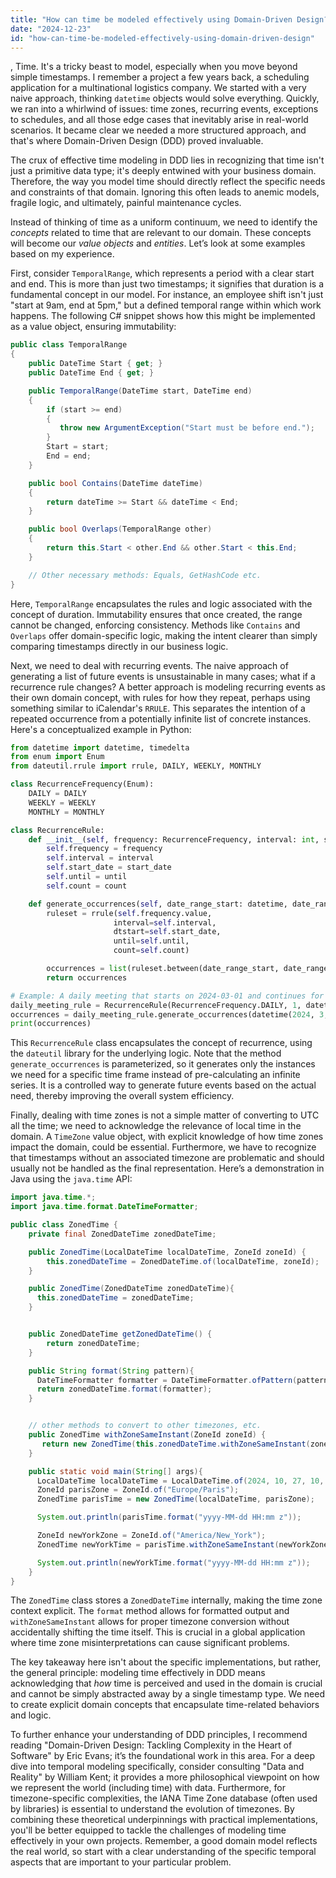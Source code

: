 ```yaml
---
title: "How can time be modeled effectively using Domain-Driven Design?"
date: "2024-12-23"
id: "how-can-time-be-modeled-effectively-using-domain-driven-design"
---
```


,  Time. It's a tricky beast to model, especially when you move beyond simple timestamps. I remember a project a few years back, a scheduling application for a multinational logistics company. We started with a very naive approach, thinking `datetime` objects would solve everything. Quickly, we ran into a whirlwind of issues: time zones, recurring events, exceptions to schedules, and all those edge cases that inevitably arise in real-world scenarios. It became clear we needed a more structured approach, and that's where Domain-Driven Design (DDD) proved invaluable.

The crux of effective time modeling in DDD lies in recognizing that time isn't just a primitive data type; it's deeply entwined with your business domain. Therefore, the way you model time should directly reflect the specific needs and constraints of that domain. Ignoring this often leads to anemic models, fragile logic, and ultimately, painful maintenance cycles.

Instead of thinking of time as a uniform continuum, we need to identify the *concepts* related to time that are relevant to our domain. These concepts will become our *value objects* and *entities*. Let’s look at some examples based on my experience.

First, consider `TemporalRange`, which represents a period with a clear start and end. This is more than just two timestamps; it signifies that duration is a fundamental concept in our model. For instance, an employee shift isn't just "start at 9am, end at 5pm," but a defined temporal range within which work happens. The following C# snippet shows how this might be implemented as a value object, ensuring immutability:

```csharp
public class TemporalRange
{
    public DateTime Start { get; }
    public DateTime End { get; }

    public TemporalRange(DateTime start, DateTime end)
    {
        if (start >= end)
        {
           throw new ArgumentException("Start must be before end.");
        }
        Start = start;
        End = end;
    }

    public bool Contains(DateTime dateTime)
    {
        return dateTime >= Start && dateTime < End;
    }

    public bool Overlaps(TemporalRange other)
    {
        return this.Start < other.End && other.Start < this.End;
    }

    // Other necessary methods: Equals, GetHashCode etc.
}
```

Here, `TemporalRange` encapsulates the rules and logic associated with the concept of duration. Immutability ensures that once created, the range cannot be changed, enforcing consistency. Methods like `Contains` and `Overlaps` offer domain-specific logic, making the intent clearer than simply comparing timestamps directly in our business logic.

Next, we need to deal with recurring events. The naive approach of generating a list of future events is unsustainable in many cases; what if a recurrence rule changes? A better approach is modeling recurring events as their own domain concept, with rules for how they repeat, perhaps using something similar to iCalendar's `RRULE`. This separates the intention of a repeated occurrence from a potentially infinite list of concrete instances. Here's a conceptualized example in Python:

```python
from datetime import datetime, timedelta
from enum import Enum
from dateutil.rrule import rrule, DAILY, WEEKLY, MONTHLY

class RecurrenceFrequency(Enum):
    DAILY = DAILY
    WEEKLY = WEEKLY
    MONTHLY = MONTHLY

class RecurrenceRule:
    def __init__(self, frequency: RecurrenceFrequency, interval: int, start_date: datetime, until: datetime = None, count: int = None):
        self.frequency = frequency
        self.interval = interval
        self.start_date = start_date
        self.until = until
        self.count = count

    def generate_occurrences(self, date_range_start: datetime, date_range_end: datetime) -> list[datetime]:
        ruleset = rrule(self.frequency.value,
                       interval=self.interval,
                       dtstart=self.start_date,
                       until=self.until,
                       count=self.count)

        occurrences = list(ruleset.between(date_range_start, date_range_end))
        return occurrences

# Example: A daily meeting that starts on 2024-03-01 and continues for 10 days
daily_meeting_rule = RecurrenceRule(RecurrenceFrequency.DAILY, 1, datetime(2024, 3, 1), count=10)
occurrences = daily_meeting_rule.generate_occurrences(datetime(2024, 3, 1), datetime(2024, 3, 15))
print(occurrences)
```

This `RecurrenceRule` class encapsulates the concept of recurrence, using the `dateutil` library for the underlying logic. Note that the method `generate_occurrences` is parameterized, so it generates only the instances we need for a specific time frame instead of pre-calculating an infinite series. It is a controlled way to generate future events based on the actual need, thereby improving the overall system efficiency.

Finally, dealing with time zones is not a simple matter of converting to UTC all the time; we need to acknowledge the relevance of local time in the domain. A `TimeZone` value object, with explicit knowledge of how time zones impact the domain, could be essential. Furthermore, we have to recognize that timestamps without an associated timezone are problematic and should usually not be handled as the final representation. Here’s a demonstration in Java using the `java.time` API:

```java
import java.time.*;
import java.time.format.DateTimeFormatter;

public class ZonedTime {
    private final ZonedDateTime zonedDateTime;

    public ZonedTime(LocalDateTime localDateTime, ZoneId zoneId) {
        this.zonedDateTime = ZonedDateTime.of(localDateTime, zoneId);
    }

    public ZonedTime(ZonedDateTime zonedDateTime){
      this.zonedDateTime = zonedDateTime;
    }


    public ZonedDateTime getZonedDateTime() {
        return zonedDateTime;
    }

    public String format(String pattern){
      DateTimeFormatter formatter = DateTimeFormatter.ofPattern(pattern);
      return zonedDateTime.format(formatter);
    }


    // other methods to convert to other timezones, etc.
    public ZonedTime withZoneSameInstant(ZoneId zoneId) {
       return new ZonedTime(this.zonedDateTime.withZoneSameInstant(zoneId));
    }

    public static void main(String[] args){
      LocalDateTime localDateTime = LocalDateTime.of(2024, 10, 27, 10, 0);
      ZoneId parisZone = ZoneId.of("Europe/Paris");
      ZonedTime parisTime = new ZonedTime(localDateTime, parisZone);

      System.out.println(parisTime.format("yyyy-MM-dd HH:mm z"));

      ZoneId newYorkZone = ZoneId.of("America/New_York");
      ZonedTime newYorkTime = parisTime.withZoneSameInstant(newYorkZone);

      System.out.println(newYorkTime.format("yyyy-MM-dd HH:mm z"));
    }
}
```

The `ZonedTime` class stores a `ZonedDateTime` internally, making the time zone context explicit. The `format` method allows for formatted output and `withZoneSameInstant` allows for proper timezone conversion without accidentally shifting the time itself. This is crucial in a global application where time zone misinterpretations can cause significant problems.

The key takeaway here isn't about the specific implementations, but rather, the general principle: modeling time effectively in DDD means acknowledging that *how* time is perceived and used in the domain is crucial and cannot be simply abstracted away by a single timestamp type. We need to create explicit domain concepts that encapsulate time-related behaviors and logic.

To further enhance your understanding of DDD principles, I recommend reading "Domain-Driven Design: Tackling Complexity in the Heart of Software" by Eric Evans; it’s the foundational work in this area. For a deep dive into temporal modeling specifically, consider consulting "Data and Reality" by William Kent; it provides a more philosophical viewpoint on how we represent the world (including time) with data. Furthermore, for timezone-specific complexities, the IANA Time Zone database (often used by libraries) is essential to understand the evolution of timezones. By combining these theoretical underpinnings with practical implementations, you'll be better equipped to tackle the challenges of modeling time effectively in your own projects. Remember, a good domain model reflects the real world, so start with a clear understanding of the specific temporal aspects that are important to your particular problem.
